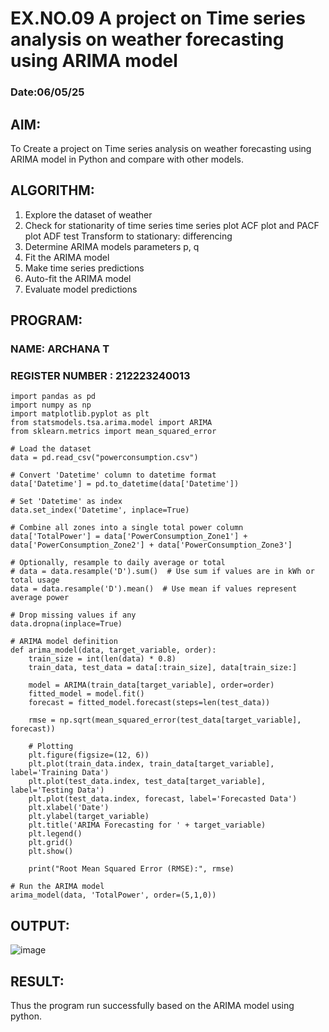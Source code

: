 # EX.NO.09 A project on Time series analysis on weather forecasting using ARIMA model
### Date:06/05/25
## AIM:
To Create a project on Time series analysis on weather forecasting using ARIMA model in  Python and compare with other models.

## ALGORITHM:
1. Explore the dataset of weather
2. Check for stationarity of time series time series plot ACF plot and PACF plot ADF test Transform to stationary: differencing
3. Determine ARIMA models parameters p, q
4. Fit the ARIMA model
5. Make time series predictions
6. Auto-fit the ARIMA model
7. Evaluate model predictions
## PROGRAM:
### NAME: ARCHANA T
### REGISTER NUMBER : 212223240013
```
import pandas as pd
import numpy as np
import matplotlib.pyplot as plt
from statsmodels.tsa.arima.model import ARIMA
from sklearn.metrics import mean_squared_error

# Load the dataset
data = pd.read_csv("powerconsumption.csv")

# Convert 'Datetime' column to datetime format
data['Datetime'] = pd.to_datetime(data['Datetime'])

# Set 'Datetime' as index
data.set_index('Datetime', inplace=True)

# Combine all zones into a single total power column
data['TotalPower'] = data['PowerConsumption_Zone1'] + data['PowerConsumption_Zone2'] + data['PowerConsumption_Zone3']

# Optionally, resample to daily average or total
# data = data.resample('D').sum()  # Use sum if values are in kWh or total usage
data = data.resample('D').mean()  # Use mean if values represent average power

# Drop missing values if any
data.dropna(inplace=True)

# ARIMA model definition
def arima_model(data, target_variable, order):
    train_size = int(len(data) * 0.8)
    train_data, test_data = data[:train_size], data[train_size:]

    model = ARIMA(train_data[target_variable], order=order)
    fitted_model = model.fit()
    forecast = fitted_model.forecast(steps=len(test_data))

    rmse = np.sqrt(mean_squared_error(test_data[target_variable], forecast))
    
    # Plotting
    plt.figure(figsize=(12, 6))
    plt.plot(train_data.index, train_data[target_variable], label='Training Data')
    plt.plot(test_data.index, test_data[target_variable], label='Testing Data')
    plt.plot(test_data.index, forecast, label='Forecasted Data')
    plt.xlabel('Date')
    plt.ylabel(target_variable)
    plt.title('ARIMA Forecasting for ' + target_variable)
    plt.legend()
    plt.grid()
    plt.show()

    print("Root Mean Squared Error (RMSE):", rmse)

# Run the ARIMA model
arima_model(data, 'TotalPower', order=(5,1,0))

```
## OUTPUT:
![image](https://github.com/user-attachments/assets/7745c7ea-504d-4e46-9dcc-d8e346b8b485)

## RESULT:
Thus the program run successfully based on the ARIMA model using python.
